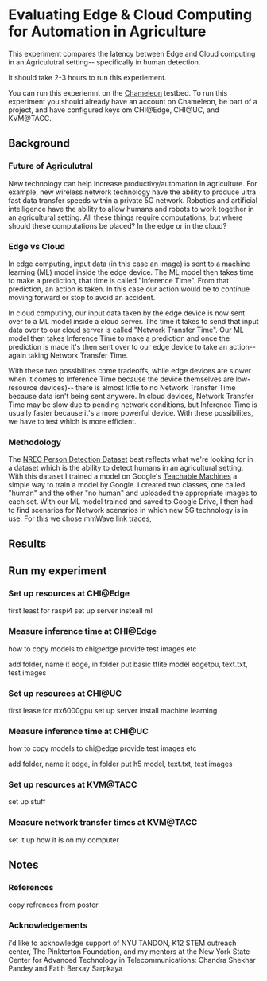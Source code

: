 # Evaluating Edge & Cloud Computing for Automation in Agriculture

This experiment compares the latency between Edge and Cloud computing in an Agriculutral setting-- specifically in human detection.

It should take 2-3 hours to run this experiement.

You can run this experiemnt on the [Chameleon](https://chameleoncloud.org/) testbed. To run this experiment you should already have an account on Chameleon, be part of a project, and have configured keys om CHI@Edge, CHI@UC, and KVM@TACC.

## Background

### Future of Agriculutral
New technology can help increase productivy/automation in agriculture. For example, new wireless network technology have the ability to produce ultra fast data transfer speeds within a private 5G network. Robotics and artificial intelligence have the ability to allow humans and robots to work together in an agricultural setting. All these things require computations, but where should these computations be placed? In the edge or in the cloud?


### Edge vs Cloud
In edge computing, input data (in this case an image) is sent to a machine learning (ML) model inside the edge device. The ML model then takes time to make a prediction, that time is called "Inference Time". From that prediction, an action is taken. In this case our action would be to continue moving forward or stop to avoid an accident. 

In cloud computing, our input data taken by the edge device is now sent over to a ML model inside a cloud server. The time it takes to send that input data over to our cloud server is called "Network Transfer Time". Our ML model then takes Inference Time to make a prediction and once the prediction is made it's then sent over to our edge device to take an action-- again taking Network Transfer Time. 

With these two possibilites come tradeoffs, while edge devices are slower when it comes to Inference Time because the device themselves are low-resource devices)-- there is almost little to no Network Transfer Time because data isn't being sent anywere. In cloud devices, Network Transfer Time may be slow due to pending network conditions, but Inference Time is usually faster because it's a more powerful device. With these possibilites, we have to test which is more efficient.


### Methodology
The [NREC Person Detection Dataset](https://www.nrec.ri.cmu.edu/solutions/agriculture/other-agriculture-projects/human-detection-and-tracking.html) best reflects what we're looking for in a dataset which is the ability to detect humans in an agricultural setting. With this dataset I trained a model on Google's [Teachable Machines](https://teachablemachine.withgoogle.com/) a simple way to train a model by Google. I created two classes, one called "human" and the other "no human" and uploaded the appropriate images to each set. With our ML model trained and saved to Google Drive, I then had to find scenarios for Network scenarios in which new 5G technology is in use. For this we chose mmWave link traces, 


## Results

## Run my experiment

### Set up resources at CHI@Edge
first least for raspi4
set up server
insteall ml

### Measure inference time at CHI@Edge
how to copy models to chi@edge provide test images etc

add folder, name it edge, in folder put basic tflite model edgetpu, text.txt, test images

### Set up resources at CHI@UC
first lease for rtx6000gpu
set up server
install machine learning

### Measure inference time at CHI@UC

how to copy models to chi@edge provide test images etc

add folder, name it edge, in folder put h5 model, text.txt, test images

### Set up resources at KVM@TACC
set up stuff

### Measure network transfer times at KVM@TACC

set it up how it is on my computer



## Notes

### References
copy refrences from poster

### Acknowledgements
i'd like to acknowledge support of NYU TANDON, K12 STEM outreach center, The Pinkterton Foundation, and my mentors at the New York State Center for Advanced Technology in Telecommunications: Chandra Shekhar Pandey and Fatih Berkay Sarpkaya
